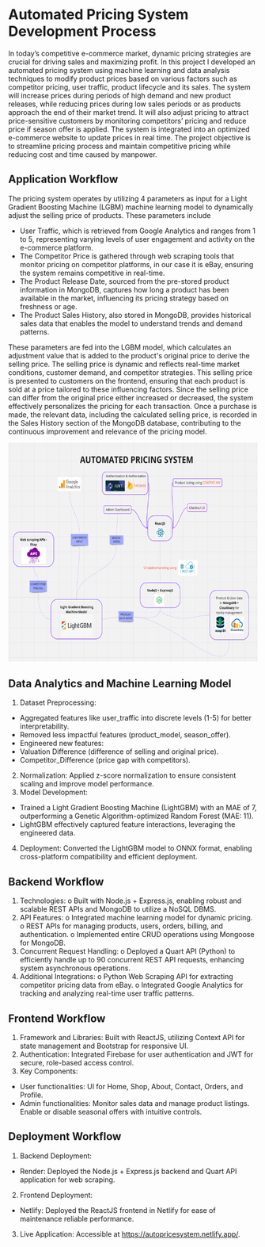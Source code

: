 # Automated Pricing System Development Process

In today’s competitive e-commerce market, dynamic pricing strategies are crucial for driving sales and maximizing profit. In this project I developed an automated pricing system using machine learning and data analysis techniques to modify product prices based on various factors such as competitor pricing, user traffic, product lifecycle and its sales. The system will increase prices during periods of high demand and new product releases, while reducing prices during low sales periods or as products approach the end of their market trend. It will also adjust pricing to attract price-sensitive customers by monitoring competitors’ pricing and reduce price if season offer is applied. The system is integrated into an optimized e-commerce website to update prices in real time. The project objective is to streamline pricing process and maintain competitive pricing while reducing cost and time caused by manpower.

## Application Workflow

The pricing system operates by utilizing 4 parameters as input for a Light Gradient Boosting Machine (LGBM) machine learning model to dynamically adjust the selling price of products. These parameters include 
- User Traffic, which is retrieved from Google Analytics and ranges from 1 to 5, representing varying levels of user engagement and activity on the e-commerce platform.
- The Competitor Price is gathered through web scraping tools that monitor pricing on competitor platforms, in our case it is eBay, ensuring the system remains competitive in real-time.
- The Product Release Date, sourced from the pre-stored product information in MongoDB, captures how long a product has been available in the market, influencing its pricing strategy based on freshness or age.
- The Product Sales History, also stored in MongoDB, provides historical sales data that enables the model to understand trends and demand patterns.
  
These parameters are fed into the LGBM model, which calculates an adjustment value that is added to the product's original price to derive the selling price. The selling price is dynamic and reflects real-time market conditions, customer demand, and competitor strategies. This selling price is presented to customers on the frontend, ensuring that each product is sold at a price tailored to these influencing factors. Since the selling price can differ from the original price either increased or decreased, the system effectively personalizes the pricing for each transaction. Once a purchase is made, the relevant data, including the calculated selling price, is recorded in the Sales History section of the MongoDB database, contributing to the continuous improvement and relevance of the pricing model.

![image alt](https://github.com/KowshikBalasubramanian/AutomatedPricingSystem/blob/f16b281c742e2e5ba2ccefa4146b14e4d0251029/Picture1.png)

## Data Analytics and Machine Learning Model

1.	Dataset Preprocessing:
-	Aggregated features like user_traffic into discrete levels (1-5) for better interpretability.
-	Removed less impactful features (product_model, season_offer).
-	Engineered new features:
-	Valuation Difference (difference of selling and original price).
-	Competitor_Difference (price gap with competitors).
2.	Normalization:
 Applied z-score normalization to ensure consistent scaling and improve model performance.
3.	Model Development:
-	Trained a Light Gradient Boosting Machine (LightGBM) with an MAE of 7, outperforming a Genetic Algorithm-optimized Random Forest (MAE: 11).
-	LightGBM effectively captured feature interactions, leveraging the engineered data.
4.	Deployment: Converted the LightGBM model to ONNX format, enabling cross-platform compatibility and efficient deployment.


## Backend Workflow
1.	Technologies:
o	Built with Node.js + Express.js, enabling robust and scalable REST APIs and MongoDB to utilize a NoSQL DBMS.
2.	API Features:
o	Integrated machine learning model for dynamic pricing.
o	REST APIs for managing products, users, orders, billing, and authentication.
o	Implemented entire CRUD operations using Mongoose for MongoDB.
3.	Concurrent Request Handling:
o	Deployed a Quart API (Python) to efficiently handle up to 90 concurrent REST API requests, enhancing system asynchronous operations.
4.	Additional Integrations:
o	Python Web Scraping API for extracting competitor pricing data from eBay.
o	Integrated Google Analytics for tracking and analyzing real-time user traffic patterns.

## Frontend Workflow
1.	Framework and Libraries:	Built with ReactJS, utilizing Context API for state management and Bootstrap for responsive UI.
2.	Authentication: Integrated Firebase for user authentication and JWT for secure, role-based access control.
3.	Key Components:
- User functionalities: UI for Home, Shop, About, Contact, Orders, and Profile.
-	Admin functionalities: Monitor sales data and manage product listings. Enable or disable seasonal offers with intuitive controls.

## Deployment Workflow
1.	Backend Deployment:
-	Render: Deployed the Node.js + Express.js backend and Quart API application for web scraping.
2.	Frontend Deployment:
-	Netlify: Deployed the ReactJS frontend in Netlify for ease of maintenance reliable performance.
3.	Live Application:	Accessible at https://autopricesystem.netlify.app/.


